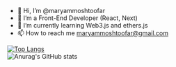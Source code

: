 - 👋 Hi, I’m @maryammoshtoofar
- 👀 I’m a Front-End Developer (React, Next)
- 🌱 I’m currently learning Web3.js and ethers.js
- 📫 How to reach me maryammoshtoofar@gmail.com

 [![Top Langs](https://github-readme-stats.vercel.app/api/top-langs/?username=maryammoshtoofar&layout=compact&theme=radical)](https://github.com/maryammoshtoofar)
 <br>
![Anurag's GitHub stats](https://github-readme-stats.vercel.app/api?username=maryammoshtoofar&show_icons=true&theme=onedark)
<!---
maryammoshtoofar/maryammoshtoofar is a ✨ special ✨ repository because its `README.md` (this file) appears on your GitHub profile.
You can click the Preview link to take a look at your changes.
--->
